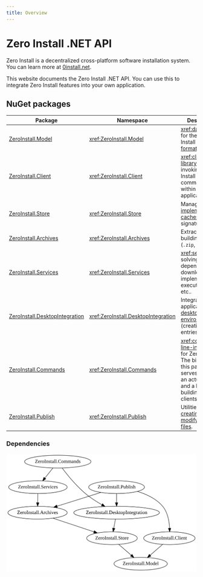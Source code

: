 ```yaml
---
title: Overview
---
```


# Zero Install .NET API

Zero Install is a decentralized cross-platform software installation system. You can learn more at [0install.net](https://0install.net/).

This website documents the Zero Install .NET API. You can use this to integrate Zero Install features into your own application.

## NuGet packages

| Package                                                                                          | Namespace                             | Description                                                                                                                                 |
| ------------------------------------------------------------------------------------------------ | ------------------------------------- | ------------------------------------------------------------------------------------------------------------------------------------------- |
| [ZeroInstall.Model](https://www.nuget.org/packages/ZeroInstall.Model/)                           | <xref:ZeroInstall.Model>              | <xref:data-model> for the Zero Install [feed format](https://docs.0install.net/specifications/feed/).                                       |
| [ZeroInstall.Client](https://www.nuget.org/packages/ZeroInstall.Client/)                         | <xref:ZeroInstall.Client>             | <xref:client-library> for invoking Zero Install commands from within other applications.                                                    |
| [ZeroInstall.Store](https://www.nuget.org/packages/ZeroInstall.Store/)                           | <xref:ZeroInstall.Store>              | Management of [implementation caches](https://docs.0install.net/details/cache/), digital signatures, etc..                                  |
| [ZeroInstall.Archives](https://www.nuget.org/packages/ZeroInstall.Archives/)                     | <xref:ZeroInstall.Archives>           | Extracting and building archives (`.zip`, `.tar`, etc.).                                                                                    |
| [ZeroInstall.Services](https://www.nuget.org/packages/ZeroInstall.Services/)                     | <xref:ZeroInstall.Services>           | <xref:services> for solving dependencies, downloading implementations, executing apps, etc..                                                |
| [ZeroInstall.DesktopIntegration](https://www.nuget.org/packages/ZeroInstall.DesktopIntegration/) | <xref:ZeroInstall.DesktopIntegration> | Integrating applications with [desktop environments](https://docs.0install.net/details/desktop-integration/) (creating menu entries, etc.). |
| [ZeroInstall.Commands](https://www.nuget.org/packages/ZeroInstall.Commands/)                     | <xref:ZeroInstall.Commands>           | <xref:command-line-interface> for Zero Install. The binary in this package serves both as an actual CLI and a library for building other clients.  |
| [ZeroInstall.Publish](https://www.nuget.org/packages/ZeroInstall.Publish/)                       | <xref:ZeroInstall.Publish>            | Utilities for [creating and modifying feed files](xref:publishing).                                                                         |

### Dependencies

![NuGet dependency graph](img/nuget-dependencies.svg)
